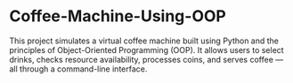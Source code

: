 # Coffee-Machine-Using-OOP
This project simulates a virtual coffee machine built using Python and the principles of Object-Oriented Programming (OOP). It allows users to select drinks, checks resource availability, processes coins, and serves coffee — all through a command-line interface.
